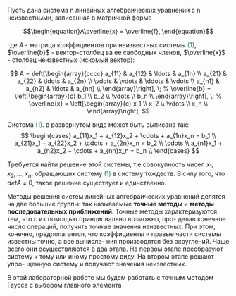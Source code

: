 Пусть дана система n линейных алгебраических уравнений с n неизвестными, записанная в матричной форме
      
$$\begin{equation}A\overline{x} = \overline{f}, \end{equation}$$

где $A$ - матрица коэффициентов при неизвестных системы <span style="color:#25793B">(1)</span>, $\overline{b}$ - вектор-столбец ва ее свободных членов, $\overline{x}$ - столбец неизвестных (искомый вектор):

$$
    A = 
    \left[\begin{array}{cccc}
        a_{11} & a_{12} & \ldots & a_{1n}  \\
        a_{21} & a_{22} & \ldots & a_{2n}  \\
        \vdots & \vdots & \ddots & \vdots  \\
        a_{n1} & a_{n2} & \ldots & a_{nn}  \\
    \end{array}\right], \;
    %
    \overline{b} =
    \left[\begin{array}{c}
        b_1  \\
        b_2  \\
        \vdots  \\
        b_n  \\
    \end{array}\right], \;
    %
    \overline{x} =
    \left[\begin{array}{c}
        x_1  \\
        x_2  \\
        \vdots  \\
        x_n  \\
    \end{array}\right],
$$

Система <span style="color:#25793B">(1)</span>. в развернутом виде может быть выписана так:
$$
    \begin{cases}
        a_{11}x_1 + a_{12}x_2 + \cdots + a_{1n}x_n = b_1  \\
        a_{21}x_1 + a_{22}x_2 + \cdots + a_{2n}x_n = b_2  \\
        \cdots  \\
        a_{n1}x_1 + a_{n2}x_2 + \cdots + a_{nn}x_n = b_n  \\
    \end{cases}
$$

Требуется найти решение этой системы, т.е совокупность чисел $x_1, x_2, \ldots , x_n,$ обращающих систему <span style="color:#25793B">(1)</span> в систему тождеств. В силу того, что $det A$ &ne; $0$, такое решение существует и единственно.

Методы решения систем линейных алгебраических уравнений делятся на две большие
группы: так называемые **точные методы** и **методы последовательных приближений**.
Точные методы характеризуются тем, что с их помощью принципиально возможно, про-
делав конечное число операций, получить точные значения неизвестных. При этом, конечно,
предполагается, что коэффициенты и правые части системы известны точно, а все вычисле-
ния производятся без округлений. Чаще всего они осуществляются в два этапа. На первом
этапе преобразуют систему к тому или иному простому виду. На втором этапе решают упро-
щенную систему и получают значения неизвестных.

В этой лабораторной работе мы будем работать с точным методом Гаусса с выбором главного элемента